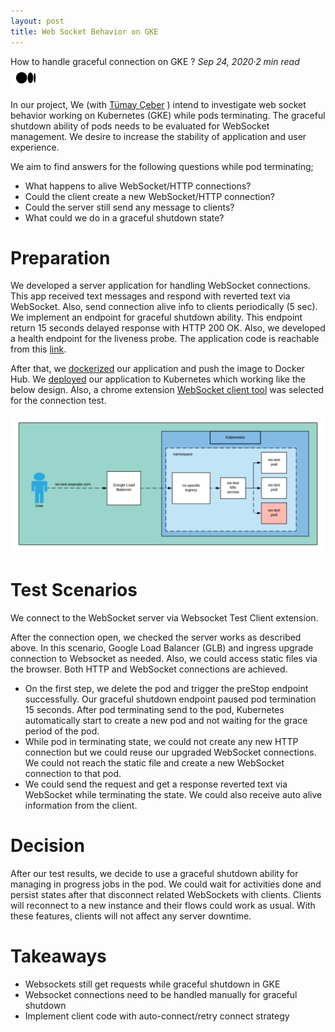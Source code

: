 ```yaml
---
layout: post
title: Web Socket Behavior on GKE
---
```


How to handle graceful connection on GKE ?
_Sep 24, 2020·2 min read_ [![image alt text](../images/Medium-Symbol-Black-CMYK@1x.png)](https://medium.com/@emreodabas_20110/web-socket-behavior-on-gke-7d9a22ef9b13?source=post_page-----7d9a22ef9b13--------------------------------)



In our project, We (with [Tümay Çeber](https://medium.com/u/11eadbe145ba?source=post_page-----7d9a22ef9b13--------------------------------) ) intend to investigate web socket behavior working on Kubernetes (GKE) while pods terminating. The graceful shutdown ability of pods needs to be evaluated for WebSocket management. We desire to increase the stability of application and user experience.

We aim to find answers for the following questions while pod terminating;

*   What happens to alive WebSocket/HTTP connections?
*   Could the client create a new WebSocket/HTTP connection?
*   Could the server still send any message to clients?
*   What could we do in a graceful shutdown state?

Preparation
===========

We developed a server application for handling WebSocket connections. This app received text messages and respond with reverted text via WebSocket. Also, send connection alive info to clients periodically (5 sec). We implement an endpoint for graceful shutdown ability. This endpoint return 15 seconds delayed response with HTTP 200 OK. Also, we developed a health endpoint for the liveness probe. The application code is reachable from this [link](https://github.com/emreodabas/websocket-graceful).

After that, we [dockerized](https://hub.docker.com/repository/docker/emreodabas/ws-test) our application and push the image to Docker Hub. We [deployed](https://github.com/emreodabas/websocket-graceful/blob/master/ws-test.yaml) our application to Kubernetes which working like the below design. Also, a chrome extension [WebSocket client tool](https://chrome.google.com/webstore/detail/websocket-test-client/fgponpodhbmadfljofbimhhlengambbn) was selected for the connection test.

![alt text](../images/socket_1.png "GKE Diagram")

Test Scenarios
==============

We connect to the WebSocket server via Websocket Test Client extension.

After the connection open, we checked the server works as described above. In this scenario, Google Load Balancer (GLB) and ingress upgrade connection to Websocket as needed. Also, we could access static files via the browser. Both HTTP and WebSocket connections are achieved.

*   On the first step, we delete the pod and trigger the preStop endpoint successfully. Our graceful shutdown endpoint paused pod termination 15 seconds. After pod terminating send to the pod, Kubernetes automatically start to create a new pod and not waiting for the grace period of the pod.
*   While pod in terminating state, we could not create any new HTTP connection but we could reuse our upgraded WebSocket connections. We could not reach the static file and create a new WebSocket connection to that pod.
*   We could send the request and get a response reverted text via WebSocket while terminating the state. We could also receive auto alive information from the client.

Decision
========

After our test results, we decide to use a graceful shutdown ability for managing in progress jobs in the pod. We could wait for activities done and persist states after that disconnect related WebSockets with clients. Clients will reconnect to a new instance and their flows could work as usual. With these features, clients will not affect any server downtime.

Takeaways
=========

*   Websockets still get requests while graceful shutdown in GKE
*   Websocket connections need to be handled manually for graceful shutdown
*   Implement client code with auto-connect/retry connect strategy
